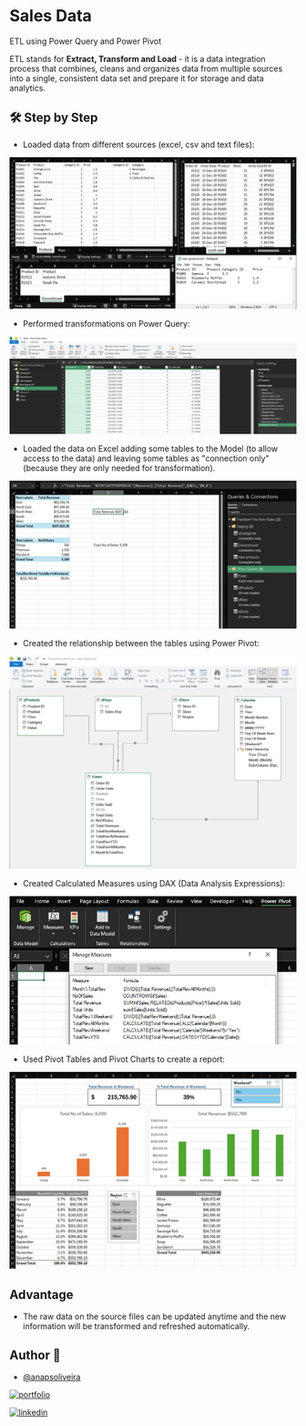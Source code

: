 # Sales Data

ETL using Power Query and Power Pivot

ETL stands for **Extract, Transform and Load** - it is a data integration process that combines, cleans and organizes data from multiple sources into a single, consistent data set and prepare it for storage and data analytics.
## 🛠 Step by Step 

- Loaded data from different sources (excel, csv and text files):

![Data](https://raw.githubusercontent.com/anapsoliveira/SalesData-PowerQueryPowerPivot/main/images/Data.JPG)

- Performed transformations on Power Query:

![PowerQuery](https://raw.githubusercontent.com/anapsoliveira/SalesData-PowerQueryPowerPivot/main/images/PoweQuery.JPG)

- Loaded the data on Excel adding some tables to the Model (to allow access to the data) and leaving some tables as "connection only" (because they are only needed for transformation).

![Connections](https://raw.githubusercontent.com/anapsoliveira/SalesData-PowerQueryPowerPivot/main/images/Connections.JPG)

- Created the relationship between the tables using Power Pivot:

![Diagram](https://raw.githubusercontent.com/anapsoliveira/SalesData-PowerQueryPowerPivot/main/images/DiagramView.JPG)

- Created Calculated Measures using DAX (Data Analysis Expressions):

![Measures](https://raw.githubusercontent.com/anapsoliveira/SalesData-PowerQueryPowerPivot/main/images/Measures.JPG)

- Used Pivot Tables and Pivot Charts to create a report:

![Report](https://raw.githubusercontent.com/anapsoliveira/SalesData-PowerQueryPowerPivot/main/images/Report.JPG)

## Advantage

- The raw data on the source files can be updated anytime and the new information will be transformed and refreshed automatically.
## Author 👋

- [@anapsoliveira](https://www.github.com/anapsoliveira)

[![portfolio](https://img.shields.io/badge/my_portfolio-000?style=for-the-badge&logo=ko-fi&logoColor=white)](https://github.com/anapsoliveira)

[![linkedin](https://img.shields.io/badge/linkedin-0A66C2?style=for-the-badge&logo=linkedin&logoColor=white)](https://www.linkedin.com/in/anapsoliveira/)
